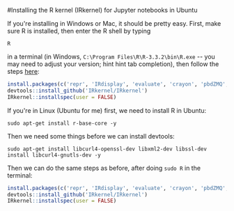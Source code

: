 
#Installing the R kernel (IRkernel) for Jupyter notebooks in Ubuntu

If you're installing in Windows or Mac, it should be pretty easy.  First, make sure R is installed, then enter the R shell by typing

`R`

in a terminal (in Windows, `C:\Program Files\R\R-3.3.2\bin\R.exe` -- you may need to adjust your version; hint hint tab completion), then follow the steps [here](https://irkernel.github.io/installation/#binary-panel):

```R
install.packages(c('repr', 'IRdisplay', 'evaluate', 'crayon', 'pbdZMQ', 'devtools', 'uuid', 'digest'))
devtools::install_github('IRkernel/IRkernel')
IRkernel::installspec(user = FALSE)
```

If you're in Linux (Ubuntu for me) first, we need to install R in Ubuntu:

`sudo apt-get install r-base-core -y`

Then we need some things before we can install devtools:

`sudo apt-get install libcurl4-openssl-dev libxml2-dev libssl-dev install libcurl4-gnutls-dev -y`

Then we can do the same steps as before, after doing `sudo R` in the terminal:

```R
install.packages(c('repr', 'IRdisplay', 'evaluate', 'crayon', 'pbdZMQ', 'devtools', 'uuid', 'digest'))
devtools::install_github('IRkernel/IRkernel')
IRkernel::installspec(user = FALSE)
```
